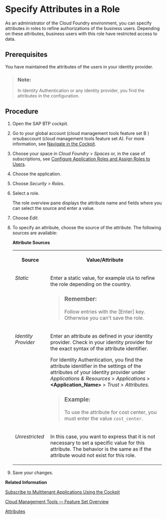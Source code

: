 <!-- loio4827f0bbe27d459fad8342896d4e569b -->

# Specify Attributes in a Role

As an administrator of the Cloud Foundry environment, you can specify attributes in roles to refine authorizations of the business users. Depending on these attributes, business users with this role have restricted access to data.



<a name="loio4827f0bbe27d459fad8342896d4e569b__prereq_dm3_wjq_wcb"/>

## Prerequisites

You have maintained the attributes of the users in your identity provider.

> ### Note:  
> In Identity Authentication or any identity provider, you find the attributes in the configuration.



## Procedure

1.  Open the SAP BTP cockpit.

2.  Go to your global account \(cloud management tools feature set B \) orsubaccount \(cloud management tools feature set A\). For more information, see [Navigate in the Cockpit](navigate-in-the-cockpit-0874895.md).

3.  Choose your space in *Cloud Foundry* \> *Spaces* or, in the case of subscriptions, see [Configure Application Roles and Assign Roles to Users](configure-application-roles-and-assign-roles-to-users-56a7153.md).

4.  Choose the application.

5.  Choose *Security* \> *Roles*.

6.  Select a role.

    The role overview pane displays the attribute name and fields where you can select the source and enter a value.

7.  Choose *Edit*.

8.  To specify an attribute, choose the source of the attribute. The following sources are available:

    **Attribute Sources**


    <table>
    <tr>
    <th valign="top">

    Source
    
    </th>
    <th valign="top">

    Value/Attribute
    
    </th>
    </tr>
    <tr>
    <td valign="top">
    
    *Static* 
    
    </td>
    <td valign="top">
    
    Enter a static value, for example `USA` to refine the role depending on the country.

    > ### Remember:  
    > Follow entries with the [Enter\] key. Otherwise you can't save the role.


    
    </td>
    </tr>
    <tr>
    <td valign="top">
    
    *Identity Provider* 
    
    </td>
    <td valign="top">
    
    Enter an attribute as defined in your identity provider. Check in your identity provider for the exact syntax of the attribute identifier.

    For Identity Authentication, you find the attribute identifier in the settings of the attributes of your identity provider under *Applications & Resources* \> *Applications* \> **<Application\_Name\>** \> *Trust* \> *Attributes*.

    > ### Example:  
    > To use the attribute for cost center, you must enter the value `cost_center`.


    
    </td>
    </tr>
    <tr>
    <td valign="top">
    
    *Unrestricted* 
    
    </td>
    <td valign="top">
    
    In this case, you want to express that it is not necessary to set a specific value for this attribute. The behavior is the same as if the attribute would not exist for this role.
    
    </td>
    </tr>
    </table>
    
9.  Save your changes.


**Related Information**  


[Subscribe to Multitenant Applications Using the Cockpit](subscribe-to-multitenant-applications-using-the-cockpit-7a3e396.md "Subscribe to multitenant applications from the Service Marketplace page in the SAP BTP cockpit.")

[Cloud Management Tools — Feature Set Overview](../10-concepts/cloud-management-tools-feature-set-overview-caf4e4e.md "Cloud management tools represent the group of technologies designed for managing SAP BTP.")

[Attributes](attributes-713f52a.md "Attributes use information that is specific to the user, for example the user's country. If the application developer in the Cloud Foundry environment of SAP BTP has created a country attribute to a role, this restricts the data a business user can see based on this attribute.")

